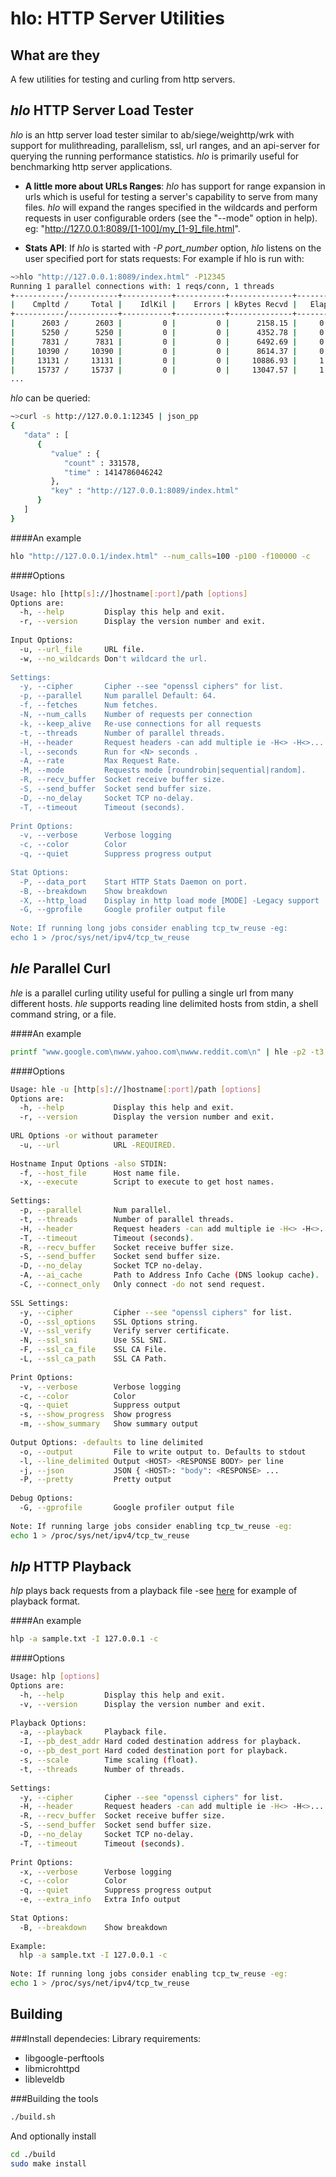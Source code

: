  hlo: HTTP  Server Utilities
=========

## What are they
A few utilities for testing and curling from http servers. 

## *hlo* HTTP Server Load Tester
*hlo* is an http server load tester similar to ab/siege/weighttp/wrk with support for mulithreading, parallelism, ssl, url ranges, and an api-server for querying the running performance statistics.  *hlo* is primarily useful for benchmarking http server applications.

* **A little more about URLs Ranges**: 
*hlo* has support for range expansion in urls which is useful for testing a server's capability to serve from many files. *hlo* will expand the ranges specified in the wildcards and perform requests in user configurable orders (see the "--mode" option in help).
eg: "http://127.0.0.1:8089/[1-100]/my_[1-9]_file.html". 

* **Stats API**:
If  *hlo* is started with *-P port_number* option,  *hlo* listens on the user specified port for stats requests:
For example if hlo is run with:
```bash
~>hlo "http://127.0.0.1:8089/index.html" -P12345
Running 1 parallel connections with: 1 reqs/conn, 1 threads
+-----------/-----------+-----------+-----------+--------------+-----------+-------------+-----------+
|    Cmpltd /     Total |    IdlKil |    Errors | kBytes Recvd |   Elapsed |       Req/s |      MB/s |
+-----------/-----------+-----------+-----------+--------------+-----------+-------------+-----------+
|      2603 /      2603 |         0 |         0 |      2158.15 |     0.20s |       0.00s |     0.00s |
|      5250 /      5250 |         0 |         0 |      4352.78 |     0.40s |   13235.00s |    10.72s |
|      7831 /      7831 |         0 |         0 |      6492.69 |     0.60s |   12905.00s |    10.45s |
|     10390 /     10390 |         0 |         0 |      8614.37 |     0.80s |   12795.00s |    10.36s |
|     13131 /     13131 |         0 |         0 |     10886.93 |     1.00s |   13705.00s |    11.10s |
|     15737 /     15737 |         0 |         0 |     13047.57 |     1.20s |   13030.00s |    10.55s |
...
```
*hlo* can be queried:
```bash
~>curl -s http://127.0.0.1:12345 | json_pp
{
   "data" : [
      {
         "value" : {
            "count" : 331578,
            "time" : 1414786046242
         },
         "key" : "http://127.0.0.1:8089/index.html"
      }
   ]
}
```

####An example
```bash
hlo "http://127.0.0.1/index.html" --num_calls=100 -p100 -f100000 -c
```

####Options
```bash
Usage: hlo [http[s]://]hostname[:port]/path [options]
Options are:
  -h, --help         Display this help and exit.
  -r, --version      Display the version number and exit.
  
Input Options:
  -u, --url_file     URL file.
  -w, --no_wildcards Don't wildcard the url.
  
Settings:
  -y, --cipher       Cipher --see "openssl ciphers" for list.
  -p, --parallel     Num parallel Default: 64.
  -f, --fetches      Num fetches.
  -N, --num_calls    Number of requests per connection
  -k, --keep_alive   Re-use connections for all requests
  -t, --threads      Number of parallel threads.
  -H, --header       Request headers -can add multiple ie -H<> -H<>...
  -l, --seconds      Run for <N> seconds .
  -A, --rate         Max Request Rate.
  -M, --mode         Requests mode [roundrobin|sequential|random].
  -R, --recv_buffer  Socket receive buffer size.
  -S, --send_buffer  Socket send buffer size.
  -D, --no_delay     Socket TCP no-delay.
  -T, --timeout      Timeout (seconds).
  
Print Options:
  -v, --verbose      Verbose logging
  -c, --color        Color
  -q, --quiet        Suppress progress output
  
Stat Options:
  -P, --data_port    Start HTTP Stats Daemon on port.
  -B, --breakdown    Show breakdown
  -X, --http_load    Display in http load mode [MODE] -Legacy support
  -G, --gprofile     Google profiler output file
  
Note: If running long jobs consider enabling tcp_tw_reuse -eg:
echo 1 > /proc/sys/net/ipv4/tcp_tw_reuse

```


## *hle* Parallel Curl
*hle* is a parallel curling utility useful for pulling a single url from many different hosts. *hle* supports reading line delimited hosts from stdin, a shell command string, or a file.  

####An example
```bash
printf "www.google.com\nwww.yahoo.com\nwww.reddit.com\n" | hle -p2 -t3 -u"https://bloop.com/" -s -c -T5
```

####Options
```bash
Usage: hle -u [http[s]://]hostname[:port]/path [options]
Options are:
  -h, --help           Display this help and exit.
  -r, --version        Display the version number and exit.
  
URL Options -or without parameter
  -u, --url            URL -REQUIRED.
  
Hostname Input Options -also STDIN:
  -f, --host_file      Host name file.
  -x, --execute        Script to execute to get host names.
  
Settings:
  -p, --parallel       Num parallel.
  -t, --threads        Number of parallel threads.
  -H, --header         Request headers -can add multiple ie -H<> -H<>...
  -T, --timeout        Timeout (seconds).
  -R, --recv_buffer    Socket receive buffer size.
  -S, --send_buffer    Socket send buffer size.
  -D, --no_delay       Socket TCP no-delay.
  -A, --ai_cache       Path to Address Info Cache (DNS lookup cache).
  -C, --connect_only   Only connect -do not send request.
  
SSL Settings:
  -y, --cipher         Cipher --see "openssl ciphers" for list.
  -O, --ssl_options    SSL Options string.
  -V, --ssl_verify     Verify server certificate.
  -N, --ssl_sni        Use SSL SNI.
  -F, --ssl_ca_file    SSL CA File.
  -L, --ssl_ca_path    SSL CA Path.
  
Print Options:
  -v, --verbose        Verbose logging
  -c, --color          Color
  -q, --quiet          Suppress output
  -s, --show_progress  Show progress
  -m, --show_summary   Show summary output
  
Output Options: -defaults to line delimited
  -o, --output         File to write output to. Defaults to stdout
  -l, --line_delimited Output <HOST> <RESPONSE BODY> per line
  -j, --json           JSON { <HOST>: "body": <RESPONSE> ...
  -P, --pretty         Pretty output
  
Debug Options:
  -G, --gprofile       Google profiler output file
  
Note: If running large jobs consider enabling tcp_tw_reuse -eg:
echo 1 > /proc/sys/net/ipv4/tcp_tw_reuse

```

## *hlp* HTTP Playback
*hlp* plays back requests from a playback file -see [here](https://github.com/EdgeCast/hlo/blob/master/tests/hlp/data/sample.txt) for example of playback format.

####An example
```bash
hlp -a sample.txt -I 127.0.0.1 -c
```

####Options
```bash
Usage: hlp [options]
Options are:
  -h, --help         Display this help and exit.
  -v, --version      Display the version number and exit.
  
Playback Options:
  -a, --playback     Playback file.
  -I, --pb_dest_addr Hard coded destination address for playback.
  -o, --pb_dest_port Hard coded destination port for playback.
  -s, --scale        Time scaling (float).
  -t, --threads      Number of threads.
  
Settings:
  -y, --cipher       Cipher --see "openssl ciphers" for list.
  -H, --header       Request headers -can add multiple ie -H<> -H<>...
  -R, --recv_buffer  Socket receive buffer size.
  -S, --send_buffer  Socket send buffer size.
  -D, --no_delay     Socket TCP no-delay.
  -T, --timeout      Timeout (seconds).
  
Print Options:
  -x, --verbose      Verbose logging
  -c, --color        Color
  -q, --quiet        Suppress progress output
  -e, --extra_info   Extra Info output
  
Stat Options:
  -B, --breakdown    Show breakdown
  
Example:
  hlp -a sample.txt -I 127.0.0.1 -c
  
Note: If running long jobs consider enabling tcp_tw_reuse -eg:
echo 1 > /proc/sys/net/ipv4/tcp_tw_reuse
```

## Building

###Install dependecies:
Library requirements:
* libgoogle-perftools
* libmicrohttpd
* libleveldb

###Building the tools
```bash
./build.sh
```

And optionally install
```bash
cd ./build
sudo make install
```

